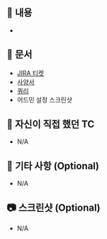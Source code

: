 ## 📝 내용
<!-- 리뷰어가 중점적으로 봐야 하는 부분을 바로 알 수 있도록 변경된 내용을 나열합니다. -->
- 

## 🔗 문서
<!-- 사양서 링크, 티켓 번호, 환경 설정 방법(어드민 설정, 쿼리 정보) -->
<!-- 어드민 설정은 정보에 스크린샷으로 -->

- [JIRA 티켓](https://treenod.atlassian.net/browse/LV-1)
- [사양서](https://treenod.atlassian.net/wiki/spaces/pokopokopang/pages/71288898862/236B08)
- [쿼리](https://treenod.atlassian.net/wiki/spaces/LT/pages/394797791)
- 어드민 설정 스크린샷

## 🧪 자신이 직접 했던 TC
<!-- 신규 항목의 경우는 대략적인 TC 기재. 개선 항목의 경우 자세한 TC 기재 -->
- N/A

## 🎸 기타 사항 (Optional)
<!-- PR에 대한 추가 설명이나 작업하면서 고민이 되었던 부분 등-->
-  N/A

## 📷 스크린샷 (Optional)
-  N/A

<!-- 코드리뷰의 코멘트Pn룰 -->
<!-- P1:꼭 반영해주세요 -->
<!-- P2:웬만하면 반영해 주세요 -->
<!-- P3:그냥 사소한 의견입니다 -->
